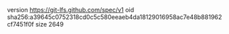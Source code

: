version https://git-lfs.github.com/spec/v1
oid sha256:a39645c0752318cd0c5c580eeaeb4da18129016958ac7e48b881962cf7451f0f
size 2649
